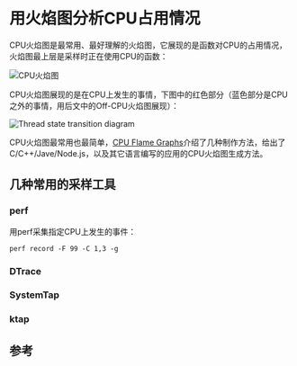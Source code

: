 # 用火焰图分析CPU占用情况

CPU火焰图是最常用、最好理解的火焰图，它展现的是函数对CPU的占用情况，火焰图最上层是采样时正在使用CPU的函数：

![CPU火焰图](/img/linux/cpu-bash-flamegraph.svg)

CPU火焰图展现的是在CPU上发生的事情，下图中的红色部分（蓝色部分是CPU之外的事情，用后文中的Off-CPU火焰图展现）：

![Thread state transition diagram](/img/linux/hotcoldfigure.png)

CPU火焰图最常用也最简单，[CPU Flame Graphs](http://www.brendangregg.com/FlameGraphs/cpuflamegraphs.html)介绍了几种制作方法，给出了C/C++/Jave/Node.js，以及其它语言编写的应用的CPU火焰图生成方法。

## 几种常用的采样工具

### perf

用perf采集指定CPU上发生的事件：

	perf record -F 99 -C 1,3 -g 

### DTrace

### SystemTap

### ktap

## 参考
